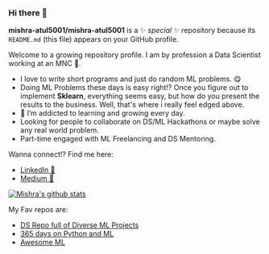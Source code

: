 ### Hi there 👋


**mishra-atul5001/mishra-atul5001** is a ✨ _special_ ✨ repository because its `README.md` (this file) appears on your GitHub profile.

Welcome to a growing repository profile. I am by profession a Data Scientist working at an MNC 🏢.
- I love to write short programs and just do random ML problems. 😋
- Doing ML Problems these days is easy right!? Once you figure out to implement **Sklearn**, everything seems easy, but how do you present the results to the business. Well, that's where i really feel edged above.
- 🌱 I’m addicted to learning and growing every day.
- Looking for people to collaborate on DS/ML Hackathons or maybe solve any real world problem.
- Part-time engaged with ML Freelancing and DS Mentoring.

Wanna connect!? Find me here:
- [LinkedIn 📡](https://www.linkedin.com/in/atul-mishra-5001/) 
- [Medium 📝](https://medium.com/@mishra5001)


[![Mishra's github stats](https://github-readme-stats.vercel.app/api?username=mishra-atul5001&count_private=true&show_icons=true&theme=radical&hide_rank=false)](https://github.com/anuraghazra/github-readme-stats)

My Fav repos are:
- [DS Repo full of Diverse ML Projects](https://github.com/mishra-atul5001/Data-Science-and-ML-insights-Projects)
- [365 days on Python and ML](https://github.com/mishra-atul5001/365-Days-of-Python-and-ML)
- [Awesome ML](https://github.com/mishra-atul5001/Awesome-Machine-Learning..-)
